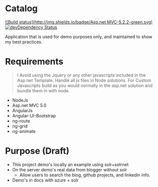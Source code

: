 Catalog
============

[![Build status](http://img.shields.io/badge/Asp.net MVC-5.2.2-green.svg)](http://www.asp.net/mvc)
[![devDependency Status](https://david-dm.org/fassetar/Catalog/dev-status.svg)](https://david-dm.org/fassetar/Catalog?type=dev)

Application that is used for demo purposes only, and maintained to show my best practices.

Requirements
============
> I Avoid using the Jquery or any other javascripts included in the Asp.net Template. Handle all js files in Node solutions.
 For Custom Javascripts build as you would normally in the asp.net solution and bundle them in with node.
 
 - NodeJs
 - Asp.net MVC 5.0
 - AngularJs 
 - Angular-UI-Bootstrap
 - ng-route
 - ng-grid
 - ng-animate

Purpose (Draft)
============
 - This project demo's locally an example using solr+solrnet
 - On the server demo's real data from blogger without solr 
   - Allow users to search the blog, github projects, and linkedin info.
 - Demo's in docs with azure + solr
